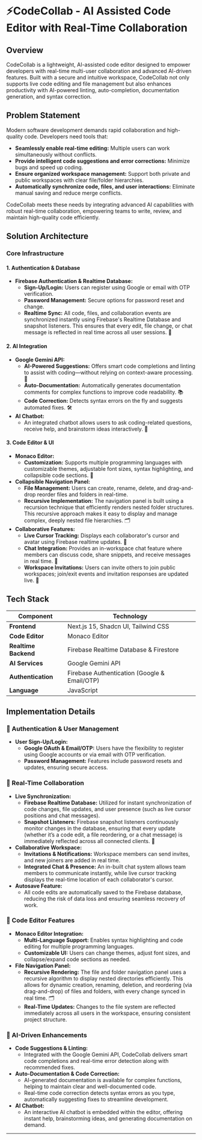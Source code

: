 # ⚡CodeCollab - AI Assisted Code Editor with Real-Time Collaboration

## Overview

CodeCollab is a lightweight, AI-assisted code editor designed to empower developers with real-time multi-user collaboration and advanced AI-driven features. Built with a secure and intuitive workspace, CodeCollab not only supports live code editing and file management but also enhances productivity with AI-powered linting, auto-completion, documentation generation, and syntax correction.

## Problem Statement

Modern software development demands rapid collaboration and high-quality code. Developers need tools that:
- **Seamlessly enable real-time editing:** Multiple users can work simultaneously without conflicts.
- **Provide intelligent code suggestions and error corrections:** Minimize bugs and speed up coding.
- **Ensure organized workspace management:** Support both private and public workspaces with clear file/folder hierarchies.
- **Automatically synchronize code, files, and user interactions:** Eliminate manual saving and reduce merge conflicts.

CodeCollab meets these needs by integrating advanced AI capabilities with robust real-time collaboration, empowering teams to write, review, and maintain high-quality code efficiently.

## Solution Architecture

### Core Infrastructure

#### 1. Authentication & Database
- **Firebase Authentication & Realtime Database:**  
  - **Sign-Up/Login:** Users can register using Google or email with OTP verification.  
  - **Password Management:** Secure options for password reset and change.  
  - **Realtime Sync:** All code, files, and collaboration events are synchronized instantly using Firebase's Realtime Database and snapshot listeners. This ensures that every edit, file change, or chat message is reflected in real time across all user sessions. 🔄

#### 2. AI Integration
- **Google Gemini API:**  
  - **AI-Powered Suggestions:** Offers smart code completions and linting to assist with coding—without relying on context-aware processing. 🤖  
  - **Auto-Documentation:** Automatically generates documentation comments for complex functions to improve code readability. 📚  
  - **Code Correction:** Detects syntax errors on the fly and suggests automated fixes. 🛠️
- **AI Chatbot:**  
  - An integrated chatbot allows users to ask coding-related questions, receive help, and brainstorm ideas interactively. 💬

#### 3. Code Editor & UI
- **Monaco Editor:**  
  - **Customization:** Supports multiple programming languages with customizable themes, adjustable font sizes, syntax highlighting, and collapsible code sections. 🎨  
- **Collapsible Navigation Panel:**  
  - **File Management:** Users can create, rename, delete, and drag-and-drop reorder files and folders in real-time.  
  - **Recursive Implementation:** The navigation panel is built using a recursion technique that efficiently renders nested folder structures. This recursive approach makes it easy to display and manage complex, deeply nested file hierarchies. 🗂️
- **Collaborative Features:**  
  - **Live Cursor Tracking:** Displays each collaborator's cursor and avatar using Firebase realtime updates. 👥  
  - **Chat Integration:** Provides an in-workspace chat feature where members can discuss code, share snippets, and receive messages in real time. 💬  
  - **Workspace Invitations:** Users can invite others to join public workspaces; join/exit events and invitation responses are updated live. 🔔

## Tech Stack

| Component              | Technology                                              |
|------------------------|---------------------------------------------------------|
| **Frontend**           | Next.js 15, Shadcn UI, Tailwind CSS                     |
| **Code Editor**        | Monaco Editor                                           |
| **Realtime Backend**   | Firebase Realtime Database & Firestore                  |
| **AI Services**        | Google Gemini API                                       |
| **Authentication**     | Firebase Authentication (Google & Email/OTP)            |
| **Language**           | JavaScript                                              |

## Implementation Details

### 🔐 Authentication & User Management
- **User Sign-Up/Login:**  
  - **Google OAuth & Email/OTP:** Users have the flexibility to register using Google accounts or via email with OTP verification.  
  - **Password Management:** Features include password resets and updates, ensuring secure access.

### 🚀 Real-Time Collaboration
- **Live Synchronization:**  
  - **Firebase Realtime Database:** Utilized for instant synchronization of code changes, file updates, and user presence (such as live cursor positions and chat messages).  
  - **Snapshot Listeners:** Firebase snapshot listeners continuously monitor changes in the database, ensuring that every update (whether it’s a code edit, a file reordering, or a chat message) is immediately reflected across all connected clients. 🔄
- **Collaborative Workspace:**  
  - **Invitations & Notifications:** Workspace members can send invites, and new joiners are added in real time.  
  - **Integrated Chat & Presence:** An in-built chat system allows team members to communicate instantly, while live cursor tracking displays the real-time location of each collaborator's cursor.  
- **Autosave Feature:**  
  - All code edits are automatically saved to the Firebase database, reducing the risk of data loss and ensuring seamless recovery of work.

### 📝 Code Editor Features
- **Monaco Editor Integration:**  
  - **Multi-Language Support:** Enables syntax highlighting and code editing for multiple programming languages.  
  - **Customizable UI:** Users can change themes, adjust font sizes, and collapse/expand code sections as needed.
- **File Navigation Panel:**  
  - **Recursive Rendering:** The file and folder navigation panel uses a recursive algorithm to display nested directories efficiently. This allows for dynamic creation, renaming, deletion, and reordering (via drag-and-drop) of files and folders, with every change synced in real time. 🗂️  
  - **Real-Time Updates:** Changes to the file system are reflected immediately across all users in the workspace, ensuring consistent project structure.

### 🤖 AI-Driven Enhancements
- **Code Suggestions & Linting:**  
  - Integrated with the Google Gemini API, CodeCollab delivers smart code completions and real-time error detection along with recommended fixes.  
- **Auto-Documentation & Code Correction:**  
  - AI-generated documentation is available for complex functions, helping to maintain clear and well-documented code.  
  - Real-time code correction detects syntax errors as you type, automatically suggesting fixes to streamline development.  
- **AI Chatbot:**  
  - An interactive AI chatbot is embedded within the editor, offering instant help, brainstorming ideas, and generating documentation on demand.  

---